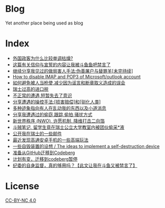 # Blog
Yet another place being used as blog

# Index

* [外国政客为什么比较单调枯燥?](https://github.com/YongBinnnnnnnnnnnnnnnnnnnnnnnnnnnnnnnnn/blog/issues/1)
* [这篇有关信仰与宣誓的内容让我被斗鱼鱼吧禁言了](https://github.com/YongBinnnnnnnnnnnnnnnnnnnnnnnnnnnnnnnnn/blog/issues/2)
* [继续分享我见过的做局害人手法:伪善屠户与替罪羊[未完待续]](https://github.com/YongBinnnnnnnnnnnnnnnnnnnnnnnnnnnnnnnnn/blog/issues/4)
* [How to disable IMAP and POP3 of Microsoft/outlook account](https://github.com/YongBinnnnnnnnnnnnnnnnnnnnnnnnnnnnnnnnn/blog/issues/5)
* [如何避免被人当枪使,减少因为谣言和断章取义造成的误会](https://github.com/YongBinnnnnnnnnnnnnnnnnnnnnnnnnnnnnnnnn/blog/issues/8)
* [瑞士过高的进口税](https://github.com/YongBinnnnnnnnnnnnnnnnnnnnnnnnnnnnnnnnn/blog/issues/9)
* [不正常的遭遇,短暂失去了意识](https://github.com/YongBinnnnnnnnnnnnnnnnnnnnnnnnnnnnnnnnn/blog/issues/10)
* [分享遭遇的操控手法:[损害赔偿]和[驯化人类]](https://github.com/YongBinnnnnnnnnnnnnnnnnnnnnnnnnnnnnnnnn/blog/issues/11)
* [多种迹象指向有人在乱动我的东西以及小道消息](https://github.com/YongBinnnnnnnnnnnnnnnnnnnnnnnnnnnnnnnnn/blog/issues/14)
* [分享我遭遇过的偷窃,跟踪,偷拍,骚扰方式](https://github.com/YongBinnnnnnnnnnnnnnnnnnnnnnnnnnnnnnnnn/blog/issues/15)
* [新世界秩序 (NWO), 许愿机制, 降维打击二向箔](https://github.com/YongBinnnnnnnnnnnnnnnnnnnnnnnnnnnnnnnnn/blog/issues/16)
* [斗贼笔记, 留学生竟在瑞士公立大学教室内被团伙偷采*液](https://github.com/YongBinnnnnnnnnnnnnnnnnnnnnnnnnnnnnnnnn/blog/issues/17)
* [公开我在瑞士的一些邮件](article/公开我在瑞士的一些邮件.md)
* [最近发现高通安卓手机的一些高端玩法](https://github.com/YongBinnnnnnnnnnnnnnnnnnnnnnnnnnnnnnnnn/blog/issues/22)
* [一些自毁装置的设想 / The ideas to implement a self-destruction device](https://github.com/YongBinnnnnnnnnnnnnnnnnnnnnnnnnnnnnnnnn/blog/issues/24)
* [准备从GitHub迁移到Codeberg](https://github.com/YongBinnnnnnnnnnnnnnnnnnnnnnnnnnnnnnnnn/blog/issues/27)
* [计划有变，迁移到codeberg暂停](https://github.com/YongBinnnnnnnnnnnnnnnnnnnnnnnnnnnnnnnnn/blog/issues/28)
* [纪委的自身监督，真的够用吗？【此文让我在斗鱼又被禁言了】](https://github.com/YongBinnnnnnnnnnnnnnnnnnnnnnnnnnnnnnnnn/blog/issues/29)


# License 
[CC-BY-NC 4.0](https://creativecommons.org/licenses/by-nc/4.0/)
